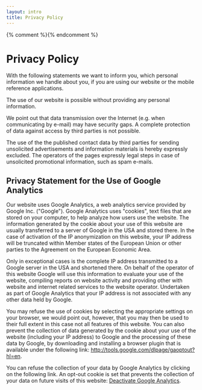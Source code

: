 ```yaml
---
layout: intro
title: Privacy Policy
---
```

{% comment %}<!-- Based on http://www.openhab.org/privacy.html -->{% endcomment %}
<script>function gaOptout() {document.cookie = disableStr + '=true; expires=Thu, 31 Dec 2099 23:59:59 UTC; path=/';window[disableStr] = true;alert("Google Analytics has been disabled!");}</script>

# Privacy Policy

With the following statements we want to inform you, which personal information we handle about you, if you are using our website or the mobile reference applications.

The use of our website is possible without providing any personal information.

We point out that data transmission over the Internet (e.g. when communicating by e-mail) may have security gaps. A complete protection of data against access by third parties is not possible.

The use of the the published contact data by third parties for sending unsolicited advertisements and information materials is hereby expressly excluded. The operators of the pages expressly legal steps in case of unsolicited promotional information, such as spam e-mails.

## Privacy Statement for the Use of Google Analytics

Our website uses Google Analytics, a web analytics service provided by Google Inc. ("Google"). Google Analytics uses "cookies", text files that are stored on your computer, to help analyze how users use the website. The information generated by the cookie about your use of this website are usually transferred to a server of Google in the USA and stored there. In the case of activation of the IP anonymization on this website, your IP address will be truncated within Member states of the European Union or other parties to the Agreement on the European Economic Area.

Only in exceptional cases is the complete IP address transmitted to a Google server in the USA and shortened there. On behalf of the operator of this website Google will use this information to evaluate your use of the website, compiling reports on website activity and providing other with website and internet related services to the website operator. Undertaken as part of Google Analytics that your IP address is not associated with any other data held by Google.

You may refuse the use of cookies by selecting the appropriate settings on your browser, we would point out, however, that you may then be used to their full extent in this case not all features of this website. You can also prevent the collection of data generated by the cookie about your use of the website (including your IP address) to Google and the processing of these data by Google, by downloading and installing a browser plugin that is available under the following link: <a href="http://tools.google.com/dlpage/gaoptout?hl=de">http://tools.google.com/dlpage/gaoptout?hl=en</a>.

You can refuse the collection of your data by Google Analytics by clicking on the following link. An opt-out cookie is set that prevents the collection of your data on future visits of this website: <a href="javascript:gaOptout();">Deactivate Google Analytics</a>.
